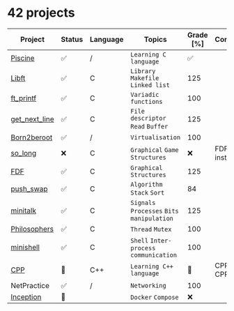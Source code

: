 # 42 projects

| Project                                                                                    | Status             | Language | Topics                                     | Grade [%]       | Comments       |
|--------------------------------------------------------------------------------------------|--------------------|----------|--------------------------------------------|-----------------|---------------|
| [Piscine](https://github.com/thfavre/42Lausanne/tree/main/42Piscine)    | :white_check_mark:     | /      | `Learning C language`      |:white_check_mark:| |
| [Libft](https://github.com/diabolo257/42Lausanne/tree/main/42Cursus/Libft)                 | :white_check_mark: | C        | `Library` `Makefile` `Linked list`         | 125             |               |
| [ft_printf](https://github.com/diabolo257/42Lausanne/tree/main/42Cursus/ft_printf)         | :white_check_mark: | C        | `Variadic functions`                       | 100             |               |
| [get_next_line](https://github.com/diabolo257/42Lausanne/tree/main/42Cursus/get_next_line) | :white_check_mark: | C        | `File descriptor` `Read` `Buffer`          | 125             |               |
| [Born2beroot](https://github.com/diabolo257/42Lausanne/tree/main/42Cursus/Born2beroot)     | :white_check_mark: | /        | `Virtualisation`                           | 100             |               |
| [so_long](https://github.com/diabolo257/42Lausanne/tree/main/42Cursus/so_long)             | :x:                | C        | `Graphical` `Game` `Structures`            | :x:             | FDF instead   |
| [FDF](https://github.com/diabolo257/42Lausanne/tree/main/42Cursus/FDF)                     | :white_check_mark: | C        | `Graphical` `Structures`                   | 125             |               |
| [push_swap](https://github.com/diabolo257/42Lausanne/tree/main/42Cursus/push_swap)         | :white_check_mark: | C        | `Algorithm` `Stack` `Sort`                 | 84              |               |
| [minitalk](https://github.com/diabolo257/42Lausanne/tree/main/42Cursus/minitalk)           | :white_check_mark: | C        | `Signals` `Processes` `Bits manipulation ` | 125             |               |
| [Philosophers](https://github.com/diabolo257/42Lausanne/tree/main/42Cursus/Philosophers)   | :white_check_mark: | C        | `Thread` `Mutex`                           | 100             |               |
| [minishell](https://github.com/diabolo257/42Lausanne/tree/main/42Cursus/minishell)         | :white_check_mark: | C        | `Shell` `Inter-process communication`      | 100             |               |
| [CPP](https://github.com/diabolo257/42Lausanne/tree/main/42Cursus/CPP)                     | :construction:     | C++      | `Learning C++ language`                    | :construction:  | CPP00 - CPP09 |
| NetPractice                     | :white_check_mark:     | /      | `Networking`      | 100  | |
| [Inception](https://github.com/diabolo257/42Lausanne/tree/main/42Cursus/Inception)         | :construction:     |          | `Docker` `Compose`                         | :x:             |               |

<!-- Symbols : -->
<!-- :construction: -->
<!-- :white_check_mark: -->
<!-- :x: -->
